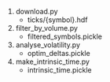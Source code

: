 
1. download.py
   - ticks/{symbol}.hdf
1. filter_by_volume.py
   - filtered_symbols.pickle
1. analyse_volatility.py
   - optim_deltas.pickle
1. make_intrinsic_time.py
   - intrinsic_time.pickle
   
